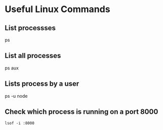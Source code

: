 # Useful Linux Commands

## List processses 
ps

## List all processes 
ps aux

## Lists process by a user
ps -u node

## Check which process is running on a port 8000

```
lsof -i :8000
```

